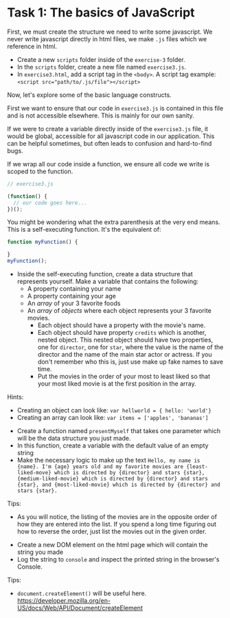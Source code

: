 # Task 1: The basics of JavaScript

First, we must create the structure we need to write some javascript. We never write javascript directly in html files, we make `.js` files which we reference in html.

* Create a new `scripts` folder inside of the `exercise-3` folder.
* In the `scripts` folder, create a new file named `exercise3.js`.
* In `exercise3.html`, add a script tag in the `<body>`. A script tag example: `<script src="path/to/.js/file"></script>`

Now, let's explore some of the basic language constructs.

First we want to ensure that our code in `exercise3.js` is contained in this file and is not accessible elsewhere. This is mainly for our own sanity.

If we were to create a variable directly inside of the `exercise3.js` file, it would be global, accessible for all javascript code in our application. This can be helpful sometimes, but often leads to confusion and hard-to-find bugs.

If we wrap all our code inside a function, we ensure all code we write is scoped to the function.

~~~~javascript
// exercise3.js

(function() {
  // our code goes here...
})();
~~~~

You might be wondering what the extra parenthesis at the very end means. This is a self-executing function. It's the equivalent of:

~~~~javascript
function myFunction() {

}
myFunction();
~~~~

* Inside the self-executing function, create a data structure that represents yourself. Make a variable that contains the following:
  - A property containing your name
  - A property containing your age
  - An _array_ of your 3 favorite foods
  - An _array_ of _objects_ where each object represents your 3 favorite movies.
    - Each object should have a property with the movie's name.
    - Each object should have property `credits` which is another, nested object. This nested object should have two properties, one for `director`, one for `star`, where the value is the name of the director and the name of the main star actor or actress. If you don't remember who this is, just use make up fake names to save time.
    - Put the movies in the order of your most to least liked so that your most liked movie is at the first position in the array.

Hints:
- Creating an object can look like: `var hellworld = { hello: 'world'}`
- Creating an array can look like: `var items = ['apples', 'bananas']`

* Create a function named `presentMyself` that takes one parameter which will be the data structure you just made.
* In this function, create a variable with the default value of an empty string
* Make the necessary logic to make up the text `Hello, my name is {name}. I'm {age} years old and my favorite movies are {least-liked-move} which is directed by {director} and stars {star}, {medium-liked-movie} which is directed by {director} and stars {star}, and {most-liked-movie} which is directed by {director} and stars {star}.`

Tips:
- As you will notice, the listing of the movies are in the opposite order of how they are entered into the list. If you spend a long time figuring out how to reverse the order, just list the movies out in the given order.

* Create a new DOM element on the html page which will contain the string you made
* Log the string to `console` and inspect the printed string in the browser's Console.

Tips:
- `document.createElement()` will be useful here. https://developer.mozilla.org/en-US/docs/Web/API/Document/createElement
